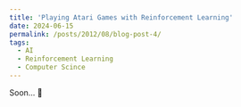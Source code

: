 ```yaml
---
title: 'Playing Atari Games with Reinforcement Learning'
date: 2024-06-15
permalink: /posts/2012/08/blog-post-4/
tags:
  - AI
  - Reinforcement Learning
  - Computer Scince
---
```


Soon... 🤖
